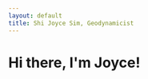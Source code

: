 ```yaml
---
layout: default
title: Shi Joyce Sim, Geodynamicist
---
```


<div class="blurb">
	<h1>Hi there, I'm Joyce!</h1>
</div><!-- /.blurb -->
